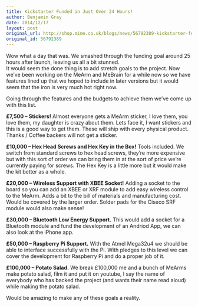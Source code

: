 ```yaml
---
title: Kickstarter Funded in Just Over 24 Hours!
author: Benjamin Gray
date: 2014/12/17
layout: post
original_url: http://shop.mime.co.uk/blogs/news/56792389-kickstarter-funded-in-just-over-24-hours
original_id: 56792389
---
```


Wow what a day that was. We smashed through the funding goal around 25 hours after launch, leaving us all a bit stunned.  
It would seem the done thing is to add stretch goals to the project. Now we’ve been working on the MeArm and MeBrain for a while now so we have features lined up that we hoped to include in later versions but it would seem that the iron is very much hot right now.

Going through the features and the budgets to achieve them we’ve come up with this list.

**£7,500 – Stickers!**  Almost everyone gets a MeArm sticker, I love them, you love them, my daughter is crazy about them. Lets face it, I want stickers and this is a good way to get them. These will ship with every physical product. Thanks / Coffee backers will not get a sticker.

**£10,000 – Hex Head Screws and Hex Key in the Box!** Tools included. We switch from standard screws to hex head screws, they’re more expensive but with this sort of order we can bring them in at the sort of price we’re currently paying for screws. The Hex Key is a little more but it would make the kit better as a whole.

**£20,000 – Wireless Support with XBEE Socket!** Adding a socket to the board so you can add an XBEE or XRF module to add easy wireless control to the MeArm. Adds a bit to the bill of materials and manufacturing cost. Would be covered by the larger order. Solder pads for the Ciseco SRF module would also make sense!

**£30,000 – Bluetooth Low Energy Support.** This would add a socket for a Bluetooth module and fund the development of an Andriod App, we can also look at the iPhone app.

**£50,000 – Raspberry Pi Support.** With the Atmel Mega32u4 we should be able to interface successfully with the Pi. With pledges to this level we can cover the development for Raspberry Pi and do a proper job of it.

**£100,000 – Potato Salad.** We break £100,000 me and a bunch of MeArms make potato salad, film it and put it on youtube, I say the name of everybody who has backed the project (and wants their name read aloud) while making the potato salad.

Would be amazing to make any of these goals a reality.


